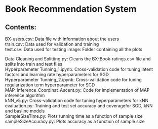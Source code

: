 
# Book Recommendation System

## Contents:

BX-users.csv: Data file with information about the users  
train.csv: Data used for validation and training  
test.csv: Data used for testing 
image: Folder containing all the plots

Data Cleaning and Splitting.py: Cleans the BX-Book-ratings.csv file and splits into train and test files  
Hyperparameter Tunning_1.ipynb: Cross-validation code for tuning latent factors and learning rate hyperparameters for SGD  
Hyperparameter Tunning_2.ipynb: Cross-validation code for tuning regularization term hyperparameter for SGD  
MAP_inference_Coordinat_Ascent.py: Code for implementation of MAP inference algorithm  
kNN_v5.py: Cross-validation code for tuning hyperparameters for kNN  
evaluation.py: Training and test set accuracy and coveragefor SGD, kNN and basline models  
SampleSizeTime.py: Plots running time as a function of sample size  
sampleSizeAccuracy.py: Plots accuracy as a function of sample size  

